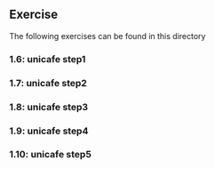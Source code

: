 ## Exercise

The following exercises can be found in this directory

### 1.6: unicafe step1

### 1.7: unicafe step2

### 1.8: unicafe step3

### 1.9: unicafe step4

### 1.10: unicafe step5